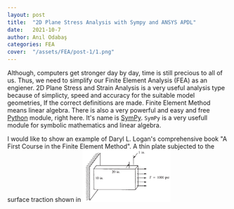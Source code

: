 ```yaml
---
layout: post
title:  "2D Plane Stress Analysis with Sympy and ANSYS APDL"
date:   2021-10-7
author: Anıl Odabaş
categories: FEA
cover:  "/assets/FEA/post-1/1.png"
---
```


Although, computers get stronger day by day, time is still precious to all of us. Thus, we need to simplify our Finite Element Analysis (FEA) as an engiener. 2D Plane Stress and Strain Analysis is a very useful analysis type because of simplicty, speed and accuracy for the suitable model geometries, If the correct definitions are made. Finite Element Method means linear algebra. There is also a very powerful and easy and free [Python][Python] module, right here. It's name is [SymPy][SymPy]. `SymPy` is a very usefull module for symbolic mathematics and linear algebra.   


I would like to show an example of Daryl L. Logan's comprehensive book "A First Course in the Finite Element Method". A thin plate subjected to the surface traction shown in <img src="/assets/FEA/post-1/2.png" alt="Fig. 1" width="200"/>




[SymPy]: https://www.sympy.org/en/index.html
[Python]: https://www.python.org/